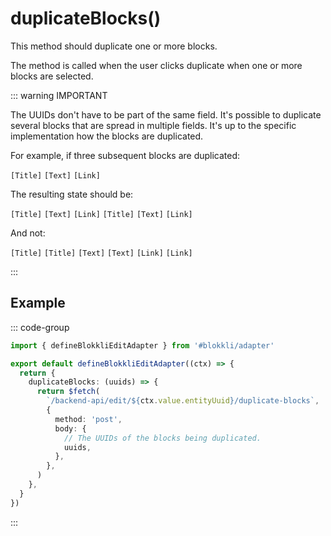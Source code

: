 # duplicateBlocks()

This method should duplicate one or more blocks.

The method is called when the user clicks duplicate when one or more blocks are
selected.

::: warning IMPORTANT

The UUIDs don't have to be part of the same field. It's possible to duplicate
several blocks that are spread in multiple fields. It's up to the specific
implementation how the blocks are duplicated.

For example, if three subsequent blocks are duplicated:

`[Title]` `[Text]` `[Link]`

The resulting state should be:

`[Title]` `[Text]` `[Link]` `[Title]` `[Text]` `[Link]`

And not:

`[Title]` `[Title]` `[Text]` `[Text]` `[Link]` `[Link]`

:::

## Example

::: code-group

```typescript [~/app/blokkli.editAdapter.ts]
import { defineBlokkliEditAdapter } from '#blokkli/adapter'

export default defineBlokkliEditAdapter((ctx) => {
  return {
    duplicateBlocks: (uuids) => {
      return $fetch(
        `/backend-api/edit/${ctx.value.entityUuid}/duplicate-blocks`,
        {
          method: 'post',
          body: {
            // The UUIDs of the blocks being duplicated.
            uuids,
          },
        },
      )
    },
  }
})
```

:::
